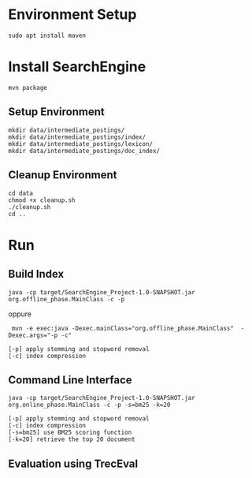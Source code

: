 # Environment Setup
``` 
sudo apt install maven 
```

# Install SearchEngine
```
mvn package
```

## Setup Environment
```
mkdir data/intermediate_postings/
mkdir data/intermediate_postings/index/
mkdir data/intermediate_postings/lexicon/
mkdir data/intermediate_postings/doc_index/
```

## Cleanup Environment
```
cd data
chmod +x cleanup.sh
./cleanup.sh
cd ..
```

# Run 

## Build Index
```
java -cp target/SearchEngine_Project-1.0-SNAPSHOT.jar org.offline_phase.MainClass -c -p
```

oppure 

```
 mvn -e exec:java -Dexec.mainClass="org.offline_phase.MainClass"  -Dexec.args="-p -c"
```

```
[-p] apply stemming and stopword removal 
[-c] index compression
```
## Command Line Interface

```
java -cp target/SearchEngine_Project-1.0-SNAPSHOT.jar org.online_phase.MainClass -c -p -s=bm25 -k=20
```

```
[-p] apply stemming and stopword removal 
[-c] index compression
[-s=bm25] use BM25 scoring function
[-k=20] retrieve the top 20 document
```
## Evaluation using TrecEval
